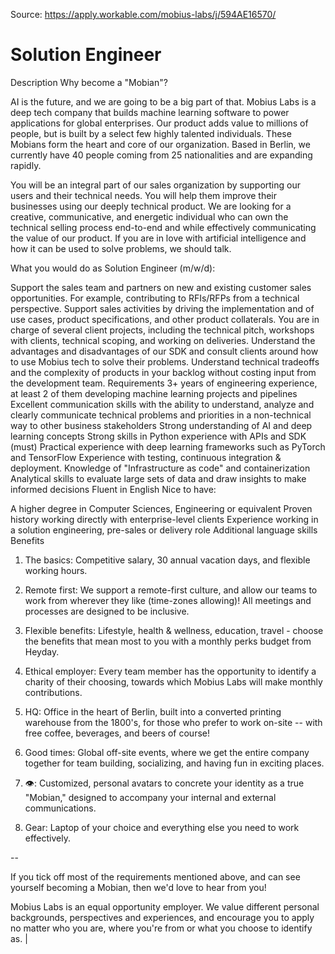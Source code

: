 Source: https://apply.workable.com/mobius-labs/j/594AE16570/

# Solution Engineer

Description
Why become a "Mobian"?

AI is the future, and we are going to be a big part of that. Mobius Labs is a deep tech company that builds machine learning software to power applications for global enterprises. Our product adds value to millions of people, but is built by a select few highly talented individuals. These Mobians form the heart and core of our organization. Based in Berlin, we currently have 40 people coming from 25 nationalities and are expanding rapidly.

You will be an integral part of our sales organization by supporting our users and their technical needs. You will help them improve their businesses using our deeply technical product. We are looking for a creative, communicative, and energetic individual who can own the technical selling process end-to-end and while effectively communicating the value of our product. If you are in love with artificial intelligence and how it can be used to solve problems, we should talk.

What you would do as Solution Engineer (m/w/d):

Support the sales team and partners on new and existing customer sales opportunities. For example, contributing to RFIs/RFPs from a technical perspective.
Support sales activities by driving the implementation and of use cases, product specifications, and other product collaterals.
You are in charge of several client projects, including the technical pitch, workshops with clients, technical scoping, and working on deliveries.
Understand the advantages and disadvantages of our SDK and consult clients around how to use Mobius tech to solve their problems.
Understand technical tradeoffs and the complexity of products in your backlog without costing input from the development team.
Requirements
3+ years of engineering experience, at least 2 of them developing machine learning projects and pipelines
Excellent communication skills with the ability to understand, analyze and clearly communicate technical problems and priorities in a non-technical way to other business stakeholders
Strong understanding of AI and deep learning concepts
Strong skills in Python experience with APIs and SDK (must)
Practical experience with deep learning frameworks such as PyTorch and TensorFlow
Experience with testing, continuous integration & deployment. Knowledge of "Infrastructure as code" and containerization
Analytical skills to evaluate large sets of data and draw insights to make informed decisions
Fluent in English
Nice to have:

A higher degree in Computer Sciences, Engineering or equivalent
Proven history working directly with enterprise-level clients
Experience working in a solution engineering, pre-sales or delivery role
Additional language skills
Benefits
1. The basics: Competitive salary, 30 annual vacation days, and flexible working hours.

2. Remote first: We support a remote-first culture, and allow our teams to work from wherever they like (time-zones allowing)! All meetings and processes are designed to be inclusive.

3. Flexible benefits: Lifestyle, health & wellness, education, travel - choose the benefits that mean most to you with a monthly perks budget from Heyday.

4. Ethical employer: Every team member has the opportunity to identify a charity of their choosing, towards which Mobius Labs will make monthly contributions.

5. HQ: Office in the heart of Berlin, built into a converted printing warehouse from the 1800's, for those who prefer to work on-site -- with free coffee, beverages, and beers of course!

6. Good times: Global off-site events, where we get the entire company together for team building, socializing, and having fun in exciting places.

7. 👁: Customized, personal avatars to concrete your identity as a true "Mobian," designed to accompany your internal and external communications.

8. Gear: Laptop of your choice and everything else you need to work effectively.

--

If you tick off most of the requirements mentioned above, and can see yourself becoming a Mobian, then we'd love to hear from you!

Mobius Labs is an equal opportunity employer. We value different personal backgrounds, perspectives and experiences, and encourage you to apply no matter who you are, where you're from or what you choose to identify as. |
